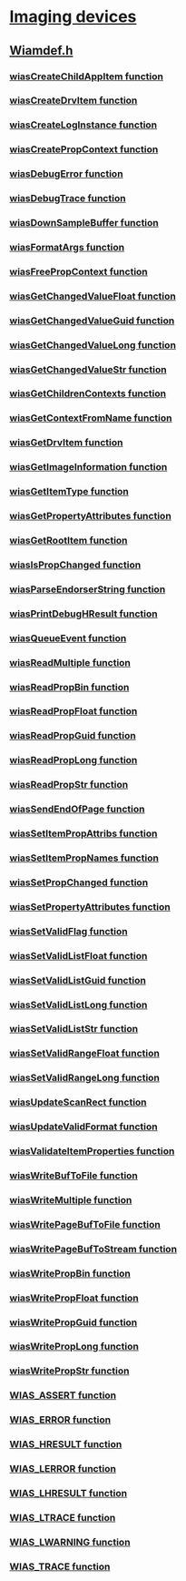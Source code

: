 # [Imaging devices](../_image/index.md)
## [Wiamdef.h](index.md)
### [wiasCreateChildAppItem function](../wiamdef/nf-wiamdef-wiascreatechildappitem.md)
### [wiasCreateDrvItem function](../wiamdef/nf-wiamdef-wiascreatedrvitem.md)
### [wiasCreateLogInstance function](../wiamdef/nf-wiamdef-wiascreateloginstance.md)
### [wiasCreatePropContext function](../wiamdef/nf-wiamdef-wiascreatepropcontext.md)
### [wiasDebugError function](../wiamdef/nf-wiamdef-wiasdebugerror.md)
### [wiasDebugTrace function](../wiamdef/nf-wiamdef-wiasdebugtrace.md)
### [wiasDownSampleBuffer function](../wiamdef/nf-wiamdef-wiasdownsamplebuffer.md)
### [wiasFormatArgs function](../wiamdef/nf-wiamdef-wiasformatargs.md)
### [wiasFreePropContext function](../wiamdef/nf-wiamdef-wiasfreepropcontext.md)
### [wiasGetChangedValueFloat function](../wiamdef/nf-wiamdef-wiasgetchangedvaluefloat.md)
### [wiasGetChangedValueGuid function](../wiamdef/nf-wiamdef-wiasgetchangedvalueguid.md)
### [wiasGetChangedValueLong function](../wiamdef/nf-wiamdef-wiasgetchangedvaluelong.md)
### [wiasGetChangedValueStr function](../wiamdef/nf-wiamdef-wiasgetchangedvaluestr.md)
### [wiasGetChildrenContexts function](../wiamdef/nf-wiamdef-wiasgetchildrencontexts.md)
### [wiasGetContextFromName function](../wiamdef/nf-wiamdef-wiasgetcontextfromname.md)
### [wiasGetDrvItem function](../wiamdef/nf-wiamdef-wiasgetdrvitem.md)
### [wiasGetImageInformation function](../wiamdef/nf-wiamdef-wiasgetimageinformation.md)
### [wiasGetItemType function](../wiamdef/nf-wiamdef-wiasgetitemtype.md)
### [wiasGetPropertyAttributes function](../wiamdef/nf-wiamdef-wiasgetpropertyattributes.md)
### [wiasGetRootItem function](../wiamdef/nf-wiamdef-wiasgetrootitem.md)
### [wiasIsPropChanged function](../wiamdef/nf-wiamdef-wiasispropchanged.md)
### [wiasParseEndorserString function](../wiamdef/nf-wiamdef-wiasparseendorserstring.md)
### [wiasPrintDebugHResult function](../wiamdef/nf-wiamdef-wiasprintdebughresult.md)
### [wiasQueueEvent function](../wiamdef/nf-wiamdef-wiasqueueevent.md)
### [wiasReadMultiple function](../wiamdef/nf-wiamdef-wiasreadmultiple.md)
### [wiasReadPropBin function](../wiamdef/nf-wiamdef-wiasreadpropbin.md)
### [wiasReadPropFloat function](../wiamdef/nf-wiamdef-wiasreadpropfloat.md)
### [wiasReadPropGuid function](../wiamdef/nf-wiamdef-wiasreadpropguid.md)
### [wiasReadPropLong function](../wiamdef/nf-wiamdef-wiasreadproplong.md)
### [wiasReadPropStr function](../wiamdef/nf-wiamdef-wiasreadpropstr.md)
### [wiasSendEndOfPage function](../wiamdef/nf-wiamdef-wiassendendofpage.md)
### [wiasSetItemPropAttribs function](../wiamdef/nf-wiamdef-wiassetitempropattribs.md)
### [wiasSetItemPropNames function](../wiamdef/nf-wiamdef-wiassetitempropnames.md)
### [wiasSetPropChanged function](../wiamdef/nf-wiamdef-wiassetpropchanged.md)
### [wiasSetPropertyAttributes function](../wiamdef/nf-wiamdef-wiassetpropertyattributes.md)
### [wiasSetValidFlag function](../wiamdef/nf-wiamdef-wiassetvalidflag.md)
### [wiasSetValidListFloat function](../wiamdef/nf-wiamdef-wiassetvalidlistfloat.md)
### [wiasSetValidListGuid function](../wiamdef/nf-wiamdef-wiassetvalidlistguid.md)
### [wiasSetValidListLong function](../wiamdef/nf-wiamdef-wiassetvalidlistlong.md)
### [wiasSetValidListStr function](../wiamdef/nf-wiamdef-wiassetvalidliststr.md)
### [wiasSetValidRangeFloat function](../wiamdef/nf-wiamdef-wiassetvalidrangefloat.md)
### [wiasSetValidRangeLong function](../wiamdef/nf-wiamdef-wiassetvalidrangelong.md)
### [wiasUpdateScanRect function](../wiamdef/nf-wiamdef-wiasupdatescanrect.md)
### [wiasUpdateValidFormat function](../wiamdef/nf-wiamdef-wiasupdatevalidformat.md)
### [wiasValidateItemProperties function](../wiamdef/nf-wiamdef-wiasvalidateitemproperties.md)
### [wiasWriteBufToFile function](../wiamdef/nf-wiamdef-wiaswritebuftofile.md)
### [wiasWriteMultiple function](../wiamdef/nf-wiamdef-wiaswritemultiple.md)
### [wiasWritePageBufToFile function](../wiamdef/nf-wiamdef-wiaswritepagebuftofile.md)
### [wiasWritePageBufToStream function](../wiamdef/nf-wiamdef-wiaswritepagebuftostream.md)
### [wiasWritePropBin function](../wiamdef/nf-wiamdef-wiaswritepropbin.md)
### [wiasWritePropFloat function](../wiamdef/nf-wiamdef-wiaswritepropfloat.md)
### [wiasWritePropGuid function](../wiamdef/nf-wiamdef-wiaswritepropguid.md)
### [wiasWritePropLong function](../wiamdef/nf-wiamdef-wiaswriteproplong.md)
### [wiasWritePropStr function](../wiamdef/nf-wiamdef-wiaswritepropstr.md)
### [WIAS_ASSERT function](../wiamdef/nf-wiamdef-wias_assert.md)
### [WIAS_ERROR function](../wiamdef/nf-wiamdef-wias_error.md)
### [WIAS_HRESULT function](../wiamdef/nf-wiamdef-wias_hresult.md)
### [WIAS_LERROR function](../wiamdef/nf-wiamdef-wias_lerror.md)
### [WIAS_LHRESULT function](../wiamdef/nf-wiamdef-wias_lhresult.md)
### [WIAS_LTRACE function](../wiamdef/nf-wiamdef-wias_ltrace.md)
### [WIAS_LWARNING function](../wiamdef/nf-wiamdef-wias_lwarning.md)
### [WIAS_TRACE function](../wiamdef/nf-wiamdef-wias_trace.md)
